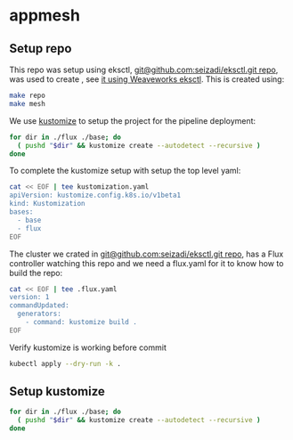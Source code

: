 # appmesh

## Setup repo
This repo was setup using eksctl,
[git@github.com:seizadi/eksctl.git repo](https://github.com/seizadi/eksctl),
was used to create , see
[it using Weaveworks eksctl](https://eks.handson.flagger.dev/profile/#create-a-github-repository).
This is created using:
```bash
make repo
make mesh
```

We use [kustomize](https://github.com/kubernetes-sigs/kustomize) to setup the project for the pipeline
deployment:
```bash
for dir in ./flux ./base; do
  ( pushd "$dir" && kustomize create --autodetect --recursive )
done
```
To complete the kustomize setup with setup the top level yaml:
```bash
cat << EOF | tee kustomization.yaml
apiVersion: kustomize.config.k8s.io/v1beta1
kind: Kustomization
bases:
  - base
  - flux
EOF
```
The cluster we crated in
[git@github.com:seizadi/eksctl.git repo](https://github.com/seizadi/eksctl),
has a Flux controller watching this repo and we need a flux.yaml for it to know how to build
the repo: 
```bash
cat << EOF | tee .flux.yaml
version: 1
commandUpdated:
  generators:
    - command: kustomize build .
EOF
```
Verify kustomize is working before commit
```bash
kubectl apply --dry-run -k .
```
## Setup kustomize

```bash
for dir in ./flux ./base; do
  ( pushd "$dir" && kustomize create --autodetect --recursive )
done
```
